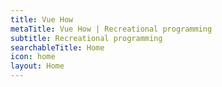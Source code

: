 ```yaml
---
title: Vue How
metaTitle: Vue How | Recreational programming
subtitle: Recreational programming
searchableTitle: Home
icon: home
layout: Home
---
```

